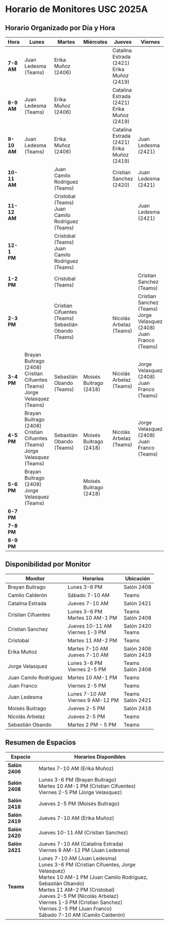 # Horario de Monitores USC 2025A

## Horario Organizado por Día y Hora

| Hora | Lunes | Martes | Miércoles | Jueves | Viernes | Sábado |
|------|-------|--------|-----------|--------|---------|--------|
| **7-8 AM** | Juan Ledesma (Teams) | Erika Muñoz (2406) | | Catalina Estrada (2421)<br>Erika Muñoz (2419) | | Camilo Calderón (Teams) |
| **8-9 AM** | Juan Ledesma (Teams) | Erika Muñoz (2406) | | Catalina Estrada (2421)<br>Erika Muñoz (2419) | | Camilo Calderón (Teams) |
| **9-10 AM** | Juan Ledesma (Teams) | Erika Muñoz (2406) | | Catalina Estrada (2421)<br>Erika Muñoz (2419) | Juan Ledesma (2421) | Camilo Calderón (Teams) |
| **10-11 AM** | | Juan Camilo Rodriguez (Teams) | | Cristian Sanchez (2420) | Juan Ledesma (2421) | |
| **11-12 AM** | | Cristobal (Teams)<br>Juan Camilo Rodriguez (Teams) | | | Juan Ledesma (2421) | |
| **12-1 PM** | | Cristobal (Teams)<br>Juan Camilo Rodriguez (Teams) | | | | |
| **1-2 PM** | | Cristobal (Teams) | | | Cristian Sanchez (Teams) | |
| **2-3 PM** | | Cristian Cifuentes (Teams)<br>Sebastián Obando (Teams)| | <br>Nicolás Arbelaz (Teams) | Cristian Sanchez (Teams)<br>Jorge Velasquez (2408)<br>Juan Franco (Teams) | |
| **3-4 PM** | Brayan Buitrago (2408)<br>Cristian Cifuentes (Teams)<br>Jorge Velasquez (Teams) |<br>Sebastián Obando (Teams) | <br>Moisés Buitrago (2418)| Nicolás Arbelaz (Teams) | Jorge Velasquez (2408)<br>Juan Franco (Teams) | |
| **4-5 PM** | Brayan Buitrago (2408)<br>Cristian Cifuentes (Teams)<br>Jorge Velasquez (Teams) |<br>Sebastián Obando (Teams) | <br>Moisés Buitrago (2418)| Nicolás Arbelaz (Teams) | Jorge Velasquez (2408)<br>Juan Franco (Teams) | |
| **5-6 PM** | Brayan Buitrago (2408)<br>Jorge Velasquez (Teams) | |Moisés Buitrago (2418) | | | |
| **6-7 PM** | | | | | | |
| **7-8 PM** | | | | | | |
| **8-9 PM** | | | | | | |

## Disponibilidad por Monitor

| Monitor | Horarios | Ubicación |
|---------|----------|-----------|
| Brayan Buitrago | Lunes 3-6 PM | Salón 2408 |
| Camilo Calderón | Sábado 7-10 AM | Teams |
| Catalina Estrada | Jueves 7-10 AM | Salón 2421 |
| Cristian Cifuentes | Lunes 3-6 PM<br>Martes 10 AM-1 PM | Teams<br>Salón 2408 |
| Cristian Sanchez | Jueves 10-11 AM<br>Viernes 1-3 PM | Salón 2420<br>Teams |
| Cristobal | Martes 11 AM-2 PM | Teams |
| Erika Muñoz | Martes 7-10 AM<br>Jueves 7-10 AM | Salón 2406<br>Salón 2419 |
| Jorge Velasquez | Lunes 3-6 PM<br>Viernes 2-5 PM | Teams<br>Salón 2408 |
| Juan Camilo Rodriguez | Martes 10 AM-1 PM | Teams |
| Juan Franco | Viernes 2-5 PM | Teams |
| Juan Ledesma | Lunes 7-10 AM<br>Viernes 9 AM-12 PM | Teams<br>Salón 2421 |
| Moisés Buitrago | Jueves 2-5 PM | Salón 2418 |
| Nicolás Arbelaz | Jueves 2-5 PM | Teams |
| Sebastián Obando | Martes 2 PM - 5 PM | Teams |

## Resumen de Espacios

| Espacio | Horarios Disponibles |
|---------|----------------------|
| **Salón 2406** | Martes 7-10 AM (Erika Muñoz) |
| **Salón 2408** | Lunes 3-6 PM (Brayan Buitrago)<br>Martes 10 AM-1 PM (Cristian Cifuentes)<br>Viernes 2-5 PM (Jorge Velasquez) |
| **Salón 2418** | Jueves 2-5 PM (Moisés Buitrago) |
| **Salón 2419** | Jueves 7-10 AM (Erika Muñoz) |
| **Salón 2420** | Jueves 10-11 AM (Cristian Sanchez) |
| **Salón 2421** | Jueves 7-10 AM (Catalina Estrada)<br>Viernes 9 AM-12 PM (Juan Ledesma) |
| **Teams** | Lunes 7-10 AM (Juan Ledesma)<br>Lunes 3-6 PM (Cristian Cifuentes, Jorge Velasquez)<br>Martes 10 AM-1 PM (Juan Camilo Rodriguez, Sebastián Obando)<br>Martes 11 AM-2 PM (Cristobal)<br>Jueves 2-5 PM (Nicolás Arbelaz)<br>Viernes 1-3 PM (Cristian Sanchez)<br>Viernes 2-5 PM (Juan Franco)<br>Sábado 7-10 AM (Camilo Calderón) |
